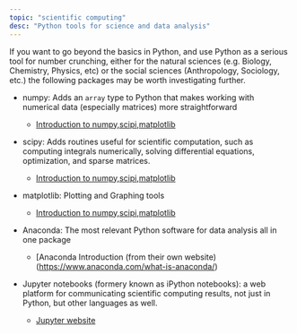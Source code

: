 ```yaml
---
topic: "scientific computing"
desc: "Python tools for science and data analysis"
---
```


If you want to go beyond the basics in Python, and use Python as a serious tool for number crunching, either for the natural sciences
(e.g. Biology, Chemistry, Physics, etc) or the social sciences (Anthropology, Sociology, etc.) the following packages may be worth
investigating further.

* numpy: Adds an `array` type to Python that makes working with numerical data (especially matrices) more straightforward
   * [Introduction to numpy,scipi,matplotlib](https://scipy.org/getting-started.html)
* scipy: Adds routines useful for scientific computation, such as computing integrals numerically, solving differential equations, optimization, and sparse matrices.
   * [Introduction to numpy,scipi,matplotlib](https://scipy.org/getting-started.html)
* matplotlib: Plotting and Graphing tools
   * [Introduction to numpy,scipi,matplotlib](https://scipy.org/getting-started.html)
* Anaconda: The most relevant Python software for data analysis all in one package
   * [Anaconda Introduction (from their own website)(https://www.anaconda.com/what-is-anaconda/)
   
* Jupyter notebooks (formery known as iPython notebooks): a web platform for communicating scientific computing results, not just in Python, but other languages as well.
   * [Jupyter website](https://jupyter.org/)
